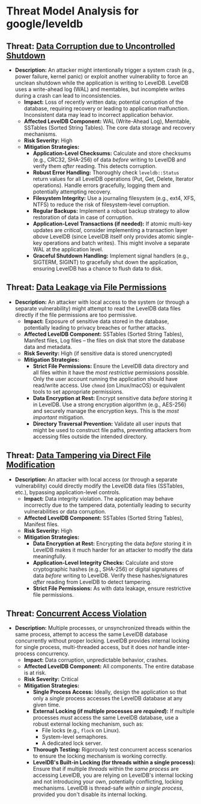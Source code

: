 # Threat Model Analysis for google/leveldb

## Threat: [Data Corruption due to Uncontrolled Shutdown](./threats/data_corruption_due_to_uncontrolled_shutdown.md)

*   **Description:** An attacker might intentionally trigger a system crash (e.g., power failure, kernel panic) or exploit another vulnerability to force an unclean shutdown while the application is writing to LevelDB. LevelDB uses a write-ahead log (WAL) and memtables, but incomplete writes during a crash can lead to inconsistencies.
    *   **Impact:** Loss of recently written data; potential corruption of the database, requiring recovery or leading to application malfunction. Inconsistent data may lead to incorrect application behavior.
    *   **Affected LevelDB Component:** WAL (Write-Ahead Log), Memtable, SSTables (Sorted String Tables). The core data storage and recovery mechanisms.
    *   **Risk Severity:** High
    *   **Mitigation Strategies:**
        *   **Application-Level Checksums:** Calculate and store checksums (e.g., CRC32, SHA-256) of data *before* writing to LevelDB and verify them *after* reading. This detects corruption.
        *   **Robust Error Handling:** Thoroughly check `leveldb::Status` return values for all LevelDB operations (Put, Get, Delete, Iterator operations). Handle errors gracefully, logging them and potentially attempting recovery.
        *   **Filesystem Integrity:** Use a journaling filesystem (e.g., ext4, XFS, NTFS) to reduce the risk of filesystem-level corruption.
        *   **Regular Backups:** Implement a robust backup strategy to allow restoration of data in case of corruption.
        *   **Application-Level Transactions (if needed):** If atomic multi-key updates are *critical*, consider implementing a transaction layer *above* LevelDB (since LevelDB itself only provides atomic single-key operations and batch writes). This might involve a separate WAL at the application level.
        *   **Graceful Shutdown Handling:** Implement signal handlers (e.g., SIGTERM, SIGINT) to gracefully shut down the application, ensuring LevelDB has a chance to flush data to disk.

## Threat: [Data Leakage via File Permissions](./threats/data_leakage_via_file_permissions.md)

*   **Description:** An attacker with local access to the system (or through a separate vulnerability) might attempt to read the LevelDB data files directly if the file permissions are too permissive.
    *   **Impact:** Exposure of sensitive data stored in the database, potentially leading to privacy breaches or further attacks.
    *   **Affected LevelDB Component:** SSTables (Sorted String Tables), Manifest files, Log files – the files on disk that store the database data and metadata.
    *   **Risk Severity:** High (if sensitive data is stored unencrypted)
    *   **Mitigation Strategies:**
        *   **Strict File Permissions:** Ensure the LevelDB data directory and all files within it have the *most restrictive* permissions possible. Only the user account running the application should have read/write access. Use `chmod` (on Linux/macOS) or equivalent tools to set appropriate permissions.
        *   **Data Encryption at Rest:** Encrypt sensitive data *before* storing it in LevelDB. Use a strong encryption algorithm (e.g., AES-256) and securely manage the encryption keys. This is the *most important* mitigation.
        *   **Directory Traversal Prevention:** Validate all user inputs that might be used to construct file paths, preventing attackers from accessing files outside the intended directory.

## Threat: [Data Tampering via Direct File Modification](./threats/data_tampering_via_direct_file_modification.md)

*   **Description:** An attacker with local access (or through a separate vulnerability) could directly modify the LevelDB data files (SSTables, etc.), bypassing application-level controls.
    *   **Impact:** Data integrity violation. The application may behave incorrectly due to the tampered data, potentially leading to security vulnerabilities or data corruption.
    *   **Affected LevelDB Component:** SSTables (Sorted String Tables), Manifest files.
    *   **Risk Severity:** High
    *   **Mitigation Strategies:**
        *   **Data Encryption at Rest:** Encrypting the data *before* storing it in LevelDB makes it much harder for an attacker to modify the data meaningfully.
        *   **Application-Level Integrity Checks:** Calculate and store cryptographic hashes (e.g., SHA-256) or digital signatures of data *before* writing to LevelDB. Verify these hashes/signatures *after* reading from LevelDB to detect tampering.
        *   **Strict File Permissions:** As with data leakage, ensure restrictive file permissions.

## Threat: [Concurrent Access Violation](./threats/concurrent_access_violation.md)

* **Description:** Multiple processes, or unsynchronized threads within the same process, attempt to access the same LevelDB database concurrently without proper locking. LevelDB provides internal locking for single process, multi-threaded access, but it does *not* handle inter-process concurrency.
    * **Impact:** Data corruption, unpredictable behavior, crashes.
    * **Affected LevelDB Component:** All components. The entire database is at risk.
    * **Risk Severity:** Critical
    * **Mitigation Strategies:**
        * **Single Process Access:** Ideally, design the application so that only a *single* process accesses the LevelDB database at any given time.
        * **External Locking (if multiple processes are *required*):** If multiple processes *must* access the same LevelDB database, use a robust external locking mechanism, such as:
            * File locks (e.g., `flock` on Linux).
            * System-level semaphores.
            * A dedicated lock server.
        * **Thorough Testing:** Rigorously test concurrent access scenarios to ensure the locking mechanism is working correctly.
        * **LevelDB's Built-in Locking (for threads within a single process):** Ensure that if multiple *threads* within the *same process* are accessing LevelDB, you are relying on LevelDB's internal locking and not introducing your own, potentially conflicting, locking mechanisms. LevelDB is thread-safe *within a single process*, provided you don't disable its internal locking.

